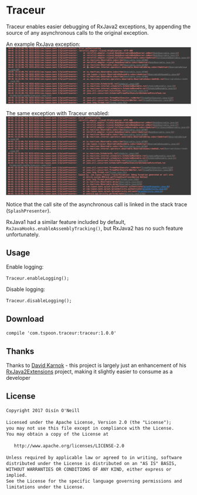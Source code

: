 Traceur
=======
Traceur enables easier debugging of RxJava2 exceptions, by appending the source of any asynchronous calls to the
original exception.

An example RxJava exception:
![](assets/stacktrace-without-traceur.png)

The same exception with Traceur enabled:
![](assets/stacktrace-with-traceur.png)

Notice that the call site of the asynchronous call is linked in the stack trace (`SplashPresenter`).

RxJava1 had a similar feature included by default, `RxJavaHooks.enableAssemblyTracking()`, but RxJava2 has
no such feature unfortunately.


Usage
-----
Enable logging:
```
Traceur.enableLogging();
```

Disable logging:
```
Traceur.disableLogging();
```

Download
--------
```
compile 'com.tspoon.traceur:traceur:1.0.0'
```


Thanks
------
Thanks to [David Karnok](https://github.com/akarnokd) - this project is largely just an enhancement of his
[RxJava2Extensions](https://github.com/akarnokd/RxJava2Extensions) project, making it slightly easier to consume as a
developer


License
-------

    Copyright 2017 Oisín O'Neill

    Licensed under the Apache License, Version 2.0 (the "License");
    you may not use this file except in compliance with the License.
    You may obtain a copy of the License at

       http://www.apache.org/licenses/LICENSE-2.0

    Unless required by applicable law or agreed to in writing, software
    distributed under the License is distributed on an "AS IS" BASIS,
    WITHOUT WARRANTIES OR CONDITIONS OF ANY KIND, either express or implied.
    See the License for the specific language governing permissions and
    limitations under the License.
